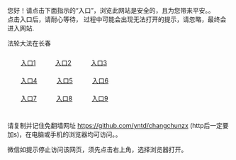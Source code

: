 您好！请点击下面指示的“入口”，浏览此网站是安全的，且为您带来平安。。 <br/>
点击入口后，请耐心等待， 过程中可能会出现无法打开的提示，请忽略，最终会进入网站. </br>

法轮大法在长春<br/>
<div style="padding:10px"><a style="margin:20px" target="_blank" href="https://d3bobscepkdg9a.cloudfront.net/2Qpsp?qywvz" id="ccLink1" rel="nofollow">入口1</a> <a target="_blank" style="margin:20px" href="https://d3unijzh38wkjp.cloudfront.net/2Qpsp?qexqasne" id="ccLink2" rel="nofollow">入口2</a> <a style="margin:20px" target="_blank" href="https://d2v9p3b5ot04fs.cloudfront.net/2Qpsp?iugfgaf" id="ccLink3" rel="nofollow">入口3</a></div>

<div style="padding:10px" ><a style="margin:20px" target="_blank" href="https://d3bobscepkdg9a.cloudfront.net/2Qpsp?qywvz" id="ccLink4" rel="nofollow">入口4</a> <a style="margin:20px" href="https://d3unijzh38wkjp.cloudfront.net/2Qpsp?qexqasne" target="_blank" id="ccLink5" rel="nofollow">入口5</a> <a style="margin:20px" href="https://d2v9p3b5ot04fs.cloudfront.net/2Qpsp?iugfgaf" target="_blank" id="ccLink6" rel="nofollow">入口6</a></div>

<div style="padding:10px"><a style="margin:20px" target="_blank" href="https://d3bobscepkdg9a.cloudfront.net/2Qpsp?qywvz" id="ccLink7" rel="nofollow">入口7</a> <a style="margin:20px" href="https://d3unijzh38wkjp.cloudfront.net/2Qpsp?qexqasne" target="_blank" id="ccLink8" rel="nofollow">入口8</a> <a style="margin:20px" target="_blank" href="https://d2v9p3b5ot04fs.cloudfront.net/2Qpsp?iugfgaf" id="ccLink9" rel="nofollow">入口9</a></div>

<br/>



请复制并记住免翻墙网址 https://github.com/yntd/changchunzx (http后一定要加s)，在电脑或手机的浏览器均可访问。。<br/>

微信如提示停止访问该网页，须先点击右上角，选择浏览器打开。
